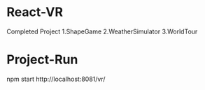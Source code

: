 # React-VR
Completed Project 
1.ShapeGame
2.WeatherSimulator
3.WorldTour

# Project-Run
npm start
http://localhost:8081/vr/
